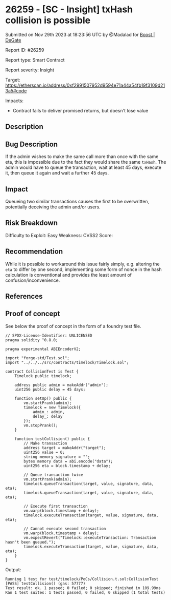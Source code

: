 # 26259 - \[SC - Insight] txHash collision is possible

Submitted on Nov 29th 2023 at 18:23:56 UTC by @Madalad for [Boost | DeGate](https://immunefi.com/bounty/boosteddegatebugbounty/)

Report ID: #26259

Report type: Smart Contract

Report severity: Insight

Target: https://etherscan.io/address/0xf2991507952d9594e71a44a54fb19f3109d213a5#code

Impacts:

* Contract fails to deliver promised returns, but doesn't lose value

## Description

## Bug Description

If the admin wishes to make the same call more than once with the same eta, this is impossible due to the fact they would share the same `txHash`. The admin would have to queue the transaction, wait at least 45 days, execute it, then queue it again and wait a further 45 days.

## Impact

Queueing two similar transactions causes the first to be overwritten, potentially deceiving the admin and/or users.

## Risk Breakdown

Difficulty to Exploit: Easy Weakness: CVSS2 Score:

## Recommendation

While it is possible to workaround this issue fairly simply, e.g. altering the `eta` to differ by one second, implementing some form of nonce in the hash calculation is conventional and provides the least amount of confusion/inconvenience.

## References

## Proof of concept

See below the proof of concept in the form of a foundry test file.

```solidity
// SPDX-License-Identifier: UNLICENSED
pragma solidity ^0.8.0;

pragma experimental ABIEncoderV2;

import "forge-std/Test.sol";
import "../../../src/contracts/timelock/Timelock.sol";

contract CollisionTest is Test {
    Timelock public timelock;

    address public admin = makeAddr("admin");
    uint256 public delay = 45 days;

    function setUp() public {
        vm.startPrank(admin);
        timelock = new Timelock({
            admin_: admin,
            delay_: delay
        });
        vm.stopPrank();
    }

    function testCollision() public {
        // Make transaction
        address target = makeAddr("target");
        uint256 value = 0;
        string memory signature = "";
        bytes memory data = abi.encode("data");
        uint256 eta = block.timestamp + delay;

        // Queue transaction twice
        vm.startPrank(admin);
        timelock.queueTransaction(target, value, signature, data, eta);
        timelock.queueTransaction(target, value, signature, data, eta);

        // Execute first transaction
        vm.warp(block.timestamp + delay);
        timelock.executeTransaction(target, value, signature, data, eta);

        // Cannot execute second transaction
        vm.warp(block.timestamp + delay);
        vm.expectRevert("Timelock::executeTransaction: Transaction hasn't been queued.");
        timelock.executeTransaction(target, value, signature, data, eta);
    }
}
```

Output:

```
Running 1 test for test/timelock/PoCs/Collision.t.sol:CollisionTest
[PASS] testCollision() (gas: 57777)
Test result: ok. 1 passed; 0 failed; 0 skipped; finished in 109.99ms
Ran 1 test suites: 1 tests passed, 0 failed, 0 skipped (1 total tests)
```
